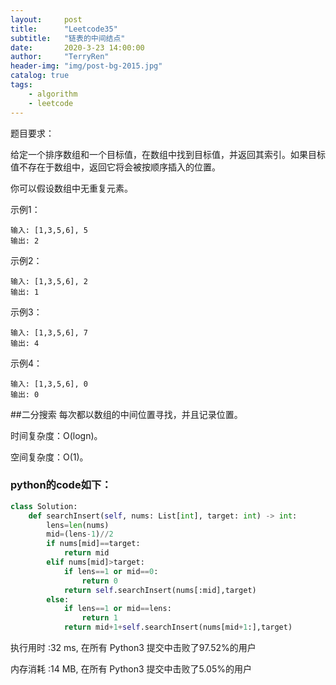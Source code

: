 ```yaml
---
layout:     post
title:      "Leetcode35"
subtitle:   "链表的中间结点"
date:       2020-3-23 14:00:00
author:     "TerryRen"
header-img: "img/post-bg-2015.jpg"
catalog: true
tags:
    - algorithm
    - leetcode
---
```

题目要求：

给定一个排序数组和一个目标值，在数组中找到目标值，并返回其索引。如果目标值不存在于数组中，返回它将会被按顺序插入的位置。

你可以假设数组中无重复元素。

示例1：
```
输入: [1,3,5,6], 5
输出: 2
```
示例2：
```
输入: [1,3,5,6], 2
输出: 1
```
示例3：
```
输入: [1,3,5,6], 7
输出: 4
```
示例4：
```
输入: [1,3,5,6], 0
输出: 0
```

##二分搜索
每次都以数组的中间位置寻找，并且记录位置。


时间复杂度：O(logn)。


空间复杂度：O(1)。


### python的code如下：


```python
class Solution:
    def searchInsert(self, nums: List[int], target: int) -> int:
        lens=len(nums)
        mid=(lens-1)//2
        if nums[mid]==target:
            return mid
        elif nums[mid]>target:
            if lens==1 or mid==0:
                return 0
            return self.searchInsert(nums[:mid],target)
        else:
            if lens==1 or mid==lens:
                return 1
            return mid+1+self.searchInsert(nums[mid+1:],target)
```
执行用时 :32 ms, 在所有 Python3 提交中击败了97.52%的用户

内存消耗 :14 MB, 在所有 Python3 提交中击败了5.05%的用户

